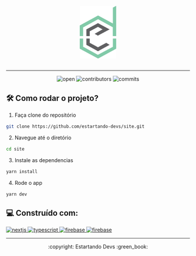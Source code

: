 <p align="center">
  <img src=".github/logo.png" width="100px" />
  <h2 align="center"></h2>
</p>

<hr>

<div align="center">

![open](https://badgen.net/badge/Open%20Source%20%3F/Yes%21/blue?icon=github)
![contributors](https://badgen.net/github/contributors/estartando-devs/site)
![commits](https://badgen.net/github/commits/estartando-devs/site/master)

</div>

## 🛠️ Como rodar o projeto?

1. Faça clone do repositório

```bash
git clone https://github.com/estartando-devs/site.git
```

2. Navegue até o diretório

```bash
cd site
```

3. Instale as dependencias

```bash
yarn install
```

4. Rode o app

```bash
yarn dev
```

## 💻 Construído com:

<p align="left">
  <a href="https://nextjs.org/" target="_blank"> <img src="https://cdn.jsdelivr.net/gh/devicons/devicon/icons/nextjs/nextjs-original-wordmark.svg" width="40" height="40" alt="nextjs"/>
 </a>
  <a href="https://www.typescriptlang.org/" target="_blank"> <img src="https://cdn.jsdelivr.net/gh/devicons/devicon/icons/typescript/typescript-original.svg" alt="typescript" width="40" height="40"/> </a>
  <a href="https://styled-components.com/" target="_blank"> <img src="https://styled-components.com/icon.png" alt="firebase" width="80" /> </a>
  <a href="https://firebase.google.com/" target="_blank"> <img src="https://www.vectorlogo.zone/logos/firebase/firebase-icon.svg" alt="firebase" width="40" height="40"/> </a>
</p>

<hr>

<p align="center">
  :copyright: Estartando Devs :green_book:
</p>
